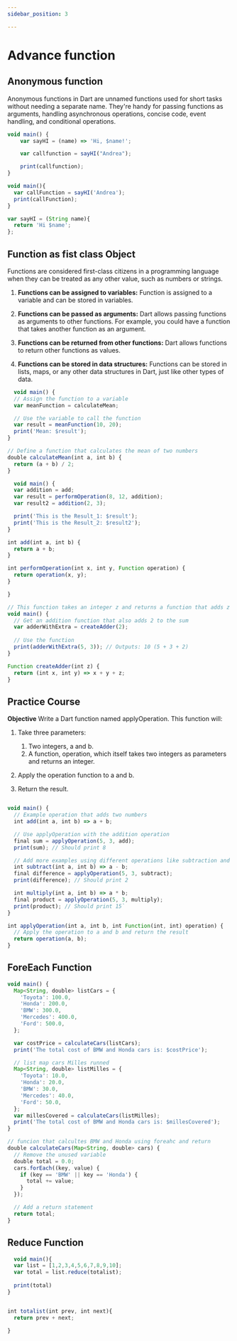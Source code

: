```yaml
---
sidebar_position: 3

---
```


# Advance  function 


## Anonymous function 



Anonymous functions in Dart are unnamed functions used for short tasks without needing a separate name. They're handy for passing functions as arguments, handling asynchronous operations, concise code, event handling, and conditional operations.


```javascript
void main() {
    var sayHI = (name) => 'Hi, $name!';

    var callfunction = sayHI("Andrea");

    print(callfunction);
}
```

```javascript
void main(){
  var callFunction = sayHI('Andrea');
  print(callFunction);
}

var sayHI = (String name){
  return 'Hi $name';
};


```

## Function as fist class Object

Functions are considered first-class citizens in a programming language when they can be treated as any other value, such as numbers or strings. 

1. **Functions can be assigned to variables:** Function is assigned to a variable and can be stored in variables.

2. **Functions can be passed as arguments:** Dart allows passing functions as arguments to other functions. For example, you could have a function that takes another function as an argument.

3. **Functions can be returned from other functions:** Dart allows functions to return other functions as values.

4. **Functions can be stored in data structures:** Functions can be stored in lists, maps, or any other data structures in Dart, just like other types of data.



```javascript title="Functions can be assigned to variables"
  void main() {
  // Assign the function to a variable
  var meanFunction = calculateMean;

  // Use the variable to call the function
  var result = meanFunction(10, 20);
  print('Mean: $result');
}

// Define a function that calculates the mean of two numbers
double calculateMean(int a, int b) {
  return (a + b) / 2;
}
```

```javascript title="Functions can be passed as arguments:"
  void main() {
  var addition = add;
  var result = performOperation(8, 12, addition);
  var result2 = addition(2, 3);

  print('This is the Result_1: $result');
  print('This is the Result_2: $result2');
}

int add(int a, int b) {
  return a + b;
}

int performOperation(int x, int y, Function operation) {
  return operation(x, y);
}

}
```



```javascript title="Functions can be returned from other functions"
// This function takes an integer z and returns a function that adds z to the sum of two integers
void main() {
  // Get an addition function that also adds 2 to the sum
  var adderWithExtra = createAdder(2);
  
  // Use the function
  print(adderWithExtra(5, 3)); // Outputs: 10 (5 + 3 + 2)
}

Function createAdder(int z) {
  return (int x, int y) => x + y + z;
}

```

## Practice Course
**Objective**
Write a Dart function named applyOperation. This function will:

1. Take three parameters:
    1. Two integers, a and b.
    2. A function, operation, which itself takes two integers as parameters and returns an integer.

2. Apply the operation function to a and b.
3. Return the result.


```javascript

void main() {
  // Example operation that adds two numbers
  int add(int a, int b) => a + b;

  // Use applyOperation with the addition operation
  final sum = applyOperation(5, 3, add);
  print(sum); // Should print 8

  // Add more examples using different operations like subtraction and multiplication
  int subtract(int a, int b) => a - b;
  final difference = applyOperation(5, 3, subtract);
  print(difference); // Should print 2

  int multiply(int a, int b) => a * b;
  final product = applyOperation(5, 3, multiply);
  print(product); // Should print 15`
}

int applyOperation(int a, int b, int Function(int, int) operation) {
  // Apply the operation to a and b and return the result
  return operation(a, b);
}


```

## ForeEach Function

```javascript title="ForeEach"
void main() {
  Map<String, double> listCars = {
    'Toyota': 100.0,
    'Honda': 200.0,
    'BMW': 300.0,
    'Mercedes': 400.0,
    'Ford': 500.0,
  };

  var costPrice = calculateCars(listCars);
  print('The total cost of BMW and Honda cars is: $costPrice');

  // list map cars Milles runned
  Map<String, double> listMilles = {
    'Toyota': 10.0,
    'Honda': 20.0,
    'BMW': 30.0,
    'Mercedes': 40.0,
    'Ford': 50.0,
  };
  var millesCovered = calculateCars(listMilles);
  print('The total cost of BMW and Honda cars is: $millesCovered');
}

// funcion that calcultes BMW and Honda using foreahc and return
double calculateCars(Map<String, double> cars) {
  // Remove the unused variable
  double total = 0.0;
  cars.forEach((key, value) {
    if (key == 'BMW' || key == 'Honda') {
      total += value;
    }
  });

  // Add a return statement
  return total;
}

```

## Reduce Function

```javascript
  void main(){
  var list = [1,2,3,4,5,6,7,8,9,10];
  var total = list.reduce(totalist);
  
  print(total)
}


int totalist(int prev, int next){
  return prev + next;

}
```
